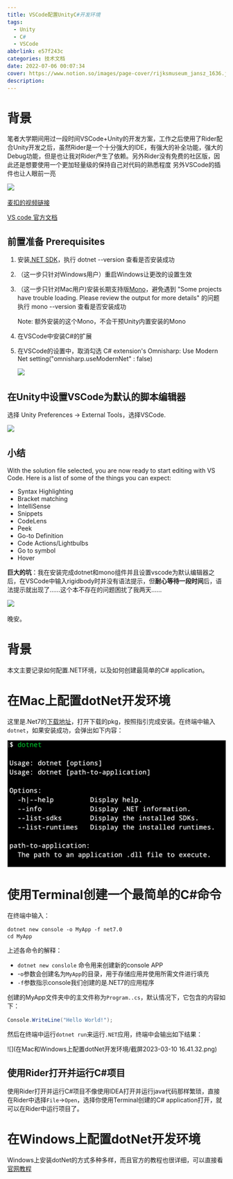 ```yaml
---
title: VSCode配置UnityC#开发环境
tags: 
  - Unity
  - C#
  - VSCode
abbrlink: e57f243c
categories: 技术文档
date: 2022-07-06 00:07:34
cover: https://www.notion.so/images/page-cover/rijksmuseum_jansz_1636.jpg
description: 
---
```


# 背景

笔者大学期间用过一段时间VSCode+Unity的开发方案，工作之后使用了Rider配合Unity开发之后，虽然Rider是一个十分强大的IDE，有强大的补全功能，强大的Debug功能，但是也让我对Rider产生了依赖。另外Rider没有免费的社区版，因此还是想要使用一个更加轻量级的保持自己对代码的熟悉程度
另外VSCode的插件也让人眼前一亮

![](VSCode配置UnityC#开发环境/image-20220707015057151.png)

[麦扣的视频链接](https://www.bilibili.com/video/BV19741167zU?spm_id_from=333.999.0.0&vd_source=83f4165825ce9df46cf4fd576ccb1102)

[VS code 官方文档](https://code.visualstudio.com/docs/other/unity)

## 前置准备 Prerequisites

1. 安装[.NET SDK](https://dotnet.microsoft.com/zh-cn/download)，执行 dotnet --version 查看是否安装成功

2. （这一步只针对Windows用户）重启Windows让更改的设置生效

3. （这一步只针对Mac用户)安装长期支持版[Mono](https://www.mono-project.com/download/stable/)，避免遇到 "Some projects have trouble loading. Please review the output for more details" 的问题 执行 mono --version 查看是否安装成功

   Note: 额外安装的这个Mono，不会干预Unity内置安装的Mono

4. 在VSCode中安装C#的扩展

5. 在VSCode的设置中，取消勾选 C# extension's Omnisharp: Use Modern Net setting("omnisharp.useModernNet" : false)

   ![](VSCode配置UnityC#开发环境/image-20220707013823965.png)

## 在Unity中设置VSCode为默认的脚本编辑器

选择 Unity Preferences -> External Tools，选择VSCode.

![](VSCode配置UnityC#开发环境/截屏2022-07-0701.43.12.png)



## 小结

With the solution file selected, you are now ready to start editing with VS Code. Here is a list of some of the things you can expect:

- Syntax Highlighting
- Bracket matching
- IntelliSense
- Snippets
- CodeLens
- Peek
- Go-to Definition
- Code Actions/Lightbulbs
- Go to symbol
- Hover

**巨大的坑**：我在安装完成dotnet和mono组件并且设置vscode为默认编辑器之后，在VSCode中输入rigidbody时并没有语法提示，但**耐心等待一段时间**后，语法提示就出现了……这个本不存在的问题困扰了我两天……

![](VSCode配置UnityC#开发环境/958EBB7CEA0FF5AF41A9A3FECC90845C.jpg)

晚安。

# 背景

本文主要记录如何配置.NET环境，以及如何创建最简单的C# application。

# 在Mac上配置dotNet开发环境

这里是.Net7的[下载地址](https://download.visualstudio.microsoft.com/download/pr/86bb5988-5fb5-4e22-8f21-de5992e1a689/f8f616f84dc38100a8464c4644a371ce/dotnet-sdk-7.0.201-osx-arm64.pkg)，打开下载的pkg，按照指引完成安装。在终端中输入`dotnet`，如果安装成功，会弹出如下内容：

![](在Mac和Windows上配置dotNet开发环境/image-20230310161307972.png)

# 使用Terminal创建一个最简单的C#命令

在终端中输入：

```shell
dotnet new console -o MyApp -f net7.0
cd MyApp
```

上述各命令的解释：

- `dotnet new conslole` 命令用来创建新的console APP 
- -`o`参数会创建名为`MyApp`的目录，用于存储应用并使用所需文件进行填充
- `-f`参数指示console我们创建的是.NET7的应用程序

创建的MyApp文件夹中的主文件称为`Program..cs`，默认情况下，它包含的内容如下：

```c#
Console.WriteLine("Hello World!");
```

然后在终端中运行`dotnet run`来运行`.NET`应用，终端中会输出如下结果：

![](在Mac和Windows上配置dotNet开发环境/截屏2023-03-10 16.41.32.png)

## 使用Rider打开并运行C#项目

使用Rider打开并运行C#项目不像使用IDEA打开并运行java代码那样繁琐，直接在Rider中选择`File`->`Open`，选择你使用Terminal创建的C# application打开，就可以在Rider中运行项目了。

# 在Windows上配置dotNet开发环境

Windows上安装dotNet的方式多种多样，而且官方的教程也很详细，可以直接看[官网教程](https://learn.microsoft.com/zh-cn/dotnet/core/install/windows?tabs=net70)

